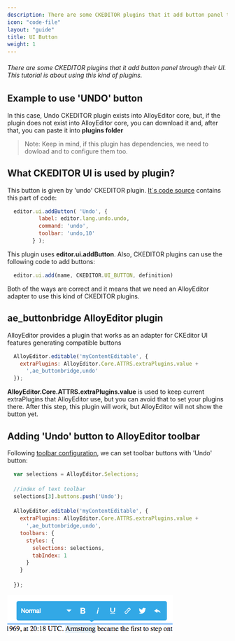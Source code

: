 ```yaml
---
description: There are some CKEDITOR plugins that it add button panel through their UI. This tutorial is about using this kind of plugins.
icon: "code-file"
layout: "guide"
title: UI Button
weight: 1
---
```


###### There are some CKEDITOR plugins that it add button panel through their UI. This tutorial is about using this kind of plugins.

<article id="article1">

## Example to use 'UNDO' button

<span class="code-header">In this case, Undo CKEDITOR plugin exists into AlloyEditor core, but, if the plugin does not exist into AlloyEditor core, you can download it and, after that,
you can paste it into <strong>plugins folder</strong>
</span>

> Note: Keep in mind, if this plugin has dependencies, we need to dowload and to configure them too.

</article>

<article id="article2">

## What CKEDITOR UI is used by plugin?

<p>This button is given by 'undo' CKEDITOR plugin. <a alt="code source of undo plugin" href="https://github.com/ckeditor/ckeditor-dev/blob/master/plugins/undo/plugin.js#L105-L109">It´s code source</a> contains this part of code: </p>

```javascript
  editor.ui.addButton( 'Undo', {
          label: editor.lang.undo.undo,
          command: 'undo',
          toolbar: 'undo,10'
        } );
```
<p>This plugin uses <strong>editor.ui.addButton</strong>. Also, CKEDITOR plugins can use the following code to add buttons:</p>

```javascript
  editor.ui.add(name, CKEDITOR.UI_BUTTON, definition)
```

<p>Both of the ways are correct and it means that we need an AlloyEditor adapter to use this kind of CKEDITOR plugins.</p>

</article>

<article id="article3">

## ae_buttonbridge AlloyEditor plugin

<p>AlloyEditor provides a plugin that works as an adapter for CKEditor UI features generating compatible buttons</p>

```javascript
  AlloyEditor.editable('myContentEditable', {
    extraPlugins: AlloyEditor.Core.ATTRS.extraPlugins.value +
      ',ae_buttonbridge,undo'
  });
```
<p><strong>AlloyEditor.Core.ATTRS.extraPlugins.value</strong> is used to keep current extraPlugins that AlloyEditor use, but you can avoid that to set your plugins there. After this step, this plugin will work, but AlloyEditor will not show the button yet.</p>

</article>

<article id="article4">

## Adding 'Undo' button to AlloyEditor toolbar

<p>Following <a alt="toolbar configuration" href="guides/ckeditor_plugins/ui_button">toolbar configuration</a>, we can set toolbar buttons with 'Undo' button: </p>

```javascript
  var selections = AlloyEditor.Selections;

  //index of text toolbar
  selections[3].buttons.push('Undo');

  AlloyEditor.editable('myContentEditable', {
    extraPlugins: AlloyEditor.Core.ATTRS.extraPlugins.value +
      ',ae_buttonbridge,undo',
    toolbars: {
      styles: {
        selections: selections,
        tabIndex: 1
      }
    }

  });
```
<div class="thumbnail">
  <img class="img img-polaroid" src="/images/guides/ckeditor_ui_button.png" />
</div>

</article>
